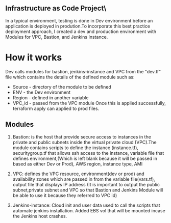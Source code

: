 ## Infrastructure as Code Project\

In a typical environment, testing is done in Dev environment before an application is deployed in prodution.To incorporate this best practice deployment approach, I created a dev and production environment with Modules for VPC, Bastion, and Jenkins Instance.

# How it works
Dev calls modules for bastion, jenkins-instance and VPC from the "dev.tf" file which contains the details of the defined module such as:
* Source - directory of the module to be defined
* ENV - the Dev environment
* Region - defined in another variable
* VPC_id - passed from the VPC module
Once this is applied successfully, terraform apply can applied to prod files.

## Modules
1. Bastion:  is the host that provide secure access to instances in the private and public subnets inside the virtual private cloud (VPC).The module contains scripts to define the instance (instance.tf), securitygroup.tf that allows ssh access to the instance, variable file that defines environment,(Which is left blank because it will be passed in based as either Dev or Prod), AWS region, instance type, AMI

2. VPC: defines the VPC resource, environment(dev or prod) and availability zones which are passed in from the variable file(vars.tf), output file that displays IP address (It is important to output the public subnet,private subnet and VPC so that Bastion and Jenkins Module will be able to use it because they referred to VPC id)

3. Jenkins-instance: Cloud init and user data used to call the scripts that automate jenkins installation. Added EBS vol that will be mounted incase the Jenkins host crashes. 